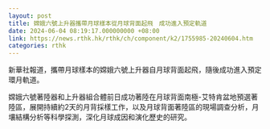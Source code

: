 ```yaml
---
layout: post
title: 嫦娥六號上升器攜帶月球樣本從月球背面起飛　成功進入預定軌道
date: 2024-06-04 08:19:17.000000000 +08:00
link: https://news.rthk.hk/rthk/ch/component/k2/1755985-20240604.htm
categories: rthk
---
```


新華社報道，攜帶月球樣本的嫦娥六號上升器自月球背面起飛，隨後成功進入預定環月軌道。

嫦娥六號著陸器和上升器組合體前日成功著陸在月球背面南極-艾特肯盆地預選著陸區，展開持續約2天的月背採樣工作，以及月球背面著陸區的現場調查分析，月壤結構分析等科學探測，深化月球成因和演化歷史的研究。
